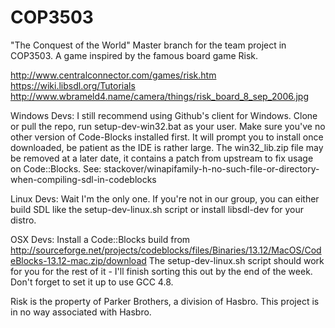 # COP3503
"The Conquest of the World"
Master branch for the team project in COP3503. A game inspired by the famous board game Risk.

http://www.centralconnector.com/games/risk.htm
https://wiki.libsdl.org/Tutorials
http://www.wbrameld4.name/camera/things/risk_board_8_sep_2006.jpg

Windows Devs:
I still recommend using Github's client for Windows.
Clone or pull the repo, run setup-dev-win32.bat as your user. Make sure you've no other version of Code-Blocks installed first. It will prompt you to install once downloaded, be patient as the IDE is rather large.
The win32_lib.zip file may be removed at a later date, it contains a patch from upstream to fix usage on Code::Blocks. See: stackover/winapifamily-h-no-such-file-or-directory-when-compiling-sdl-in-codeblocks

Linux Devs:
Wait I'm the only one. If you're not in our group, you can either build SDL like the setup-dev-linux.sh script or install libsdl-dev for your distro.

OSX Devs:
Install a Code::Blocks build from http://sourceforge.net/projects/codeblocks/files/Binaries/13.12/MacOS/CodeBlocks-13.12-mac.zip/download The setup-dev-linux.sh script should work for you for the rest of it - I'll finish sorting this out by the end of the week. Don't forget to set it up to use GCC 4.8.


Risk is the property of Parker Brothers, a division of Hasbro.
This project is in no way associated with Hasbro.
